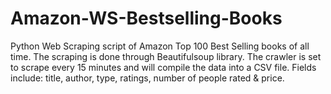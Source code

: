 # Amazon-WS-Bestselling-Books
Python Web Scraping script of Amazon Top 100 Best Selling books of all time. The scraping is done through Beautifulsoup library. The crawler is set to scrape every 15 minutes and will compile the data into a CSV file. Fields include: title, author, type, ratings, number of people rated & price.
